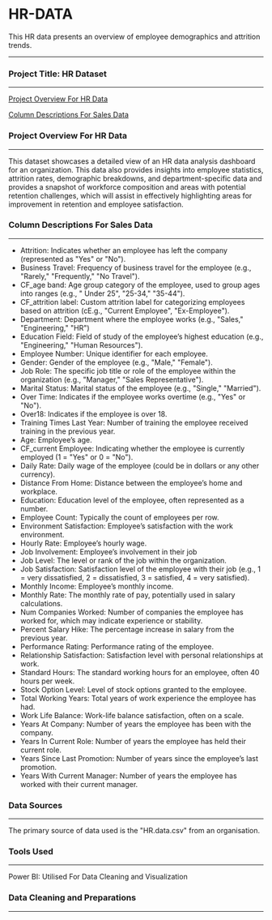 # HR-DATA
This HR data presents an overview of employee demographics and attrition trends.

---

### Project Title: HR Dataset
---

[Project Overview For HR Data](#project-overview-for-hr-data)

[Column Descriptions For Sales Data](#column-descriptions-for-sales-data)

### Project Overview For HR Data
---
This dataset showcases a detailed view of an HR data analysis dashboard for an organization. This data also provides insights into employee statistics, attrition rates, demographic breakdowns, and department-specific data and provides a snapshot of workforce composition and areas with potential retention challenges, which will assist in effectively highlighting areas for improvement in retention and employee satisfaction.

### Column Descriptions For Sales Data
---
- Attrition: Indicates whether an employee has left the company (represented as "Yes" or "No").
- Business Travel: Frequency of business travel for the employee (e.g., "Rarely," "Frequently," "No Travel").
- CF_age band: Age group category of the employee, used to group ages into ranges (e.g., "  Under 25", "25-34," "35-44").
- CF_attrition label: Custom attrition label for categorizing employees based on attrition (cE.g., "Current Employee", "Ex-Employee").
- Department: Department where the employee works (e.g., "Sales," "Engineering," "HR")
- Education Field: Field of study of the employee’s highest education (e.g., "Engineering," "Human Resources").
- Employee Number: Unique identifier for each employee.
- Gender: Gender of the employee (e.g., "Male," "Female").
- Job Role: The specific job title or role of the employee within the organization (e.g., "Manager," "Sales Representative").
- Marital Status: Marital status of the employee (e.g., "Single," "Married").
- Over Time: Indicates if the employee works overtime (e.g., "Yes" or "No").
- Over18: Indicates if the employee is over 18.
- Training Times Last Year: Number of training the employee received training in the previous year.
- Age: Employee’s age.
- CF_current Employee: Indicating whether the employee is currently employed (1 = "Yes" or 0 = "No").
- Daily Rate: Daily wage of the employee (could be in dollars or any other currency).
- Distance From Home: Distance between the employee’s home and workplace.
- Education: Education level of the employee, often represented as a number.
- Employee Count: Typically the count of employees per row.
- Environment Satisfaction: Employee’s satisfaction with the work environment.
- Hourly Rate: Employee’s hourly wage.
- Job Involvement: Employee’s involvement in their job
- Job Level: The level or rank of the job within the organization.
- Job Satisfaction: Satisfaction level of the employee with their job (e.g., 1 = very dissatisfied, 2 = dissatisfied, 3 = satisfied, 4 = very satisfied).
- Monthly Income: Employee’s monthly income. 
- Monthly Rate: The monthly rate of pay, potentially used in salary calculations.
- Num Companies Worked: Number of companies the employee has worked for, which may indicate experience or stability.
- Percent Salary Hike: The percentage increase in salary from the previous year.
- Performance Rating: Performance rating of the employee.
- Relationship Satisfaction: Satisfaction level with personal relationships at work.
- Standard Hours: The standard working hours for an employee, often 40 hours per week.
- Stock Option Level: Level of stock options granted to the employee.
- Total Working Years: Total years of work experience the employee has had.
- Work Life Balance: Work-life balance satisfaction, often on a scale.
- Years At Company: Number of years the employee has been with the company.
- Years In Current Role: Number of years the employee has held their current role.
- Years Since Last Promotion: Number of years since the employee’s last promotion.
- Years With Current Manager: Number of years the employee has worked with their current manager.

### Data Sources
---
The primary source of data used is the "HR.data.csv" from an organisation.

### Tools Used
---
Power BI: Utilised For Data Cleaning and Visualization

### Data Cleaning and Preparations
---


